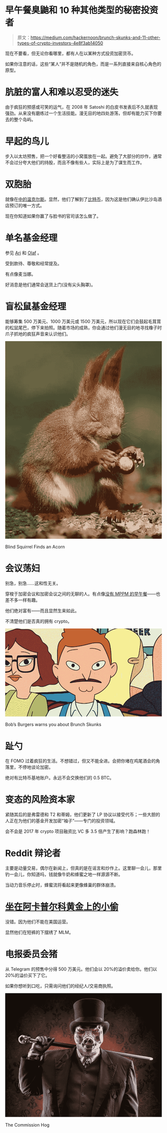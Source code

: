 # 早午餐臭鼬和 10 种其他类型的秘密投资者

> 原文：<https://medium.com/hackernoon/brunch-skunks-and-11-other-types-of-crypto-investors-4e8f3ab14050>

现在不要看，但无论你看哪里，都有人在以某种方式投资加密货币。

如果你注意的话，这些“某人”并不是随机的角色，而是一系列直接来自核心角色的原型。

# 肮脏的富人和难以忍受的迷失

由于疯狂的预感或可笑的运气，在 2008 年 Satoshi 的白皮书发表后不久就表现强劲。从来没有磨练过一个生活技能。漫无目的地四处游荡，但却有能力买下你要去的整个岛屿。

# 早起的鸟儿

步入以太坊预售，把一个好看整洁的小窝蛋放在一起。避免了大部分的炒作，通常不会过分夸大他们的持股，而且不像有些人，实际上是为了谋生而工作。

# 双胞胎

就像在[中的温克尔斯](https://www.theguardian.com/technology/2014/may/19/winklevoss-twins-bitcoin-bigger-than-facebook-investors)。显然，他们了解到了[比特币](https://hackernoon.com/tagged/bitcoin)，因为这是他们确认伊比沙岛酒店预订的唯一方式。

现在你知道如果你赢了与脸书的官司该怎么做了。

# 单名基金经理

参见 [Ari](https://medium.com/u/b3452004c8a4?source=post_page-----4e8f3ab14050--------------------------------) 和 [Olaf](https://medium.com/u/8ca5a93ee80a?source=post_page-----4e8f3ab14050--------------------------------) 。

受到款待、尊敬和经常提及。

有点像麦当娜。

好消息是他们通常会送货上门(没有尖头胸罩)。

# 盲松鼠基金经理

能够筹集 500 万美元、1000 万美元或 1500 万美元，所以现在它们会鼓起毛茸茸的松鼠尾巴，停下来拍照。随着市场的成熟，你会通过他们漫无目的地寻找橡子时爪子抓地的疯狂声音来认识他们。

![](img/77884701183019e92af5910932a23468.png)

Blind Squirrel Finds an Acorn

# 会议荡妇

别急，别急……这和性无关。

穿梭于加密会议和加密会议之间的无聊的人。有点像[没有 MPPM 的早午餐](https://www.youtube.com/watch?v=x2buHuvI_-o)——也差不多一样有趣。

他们绝对富有——而且显然生来如此。

不清楚他们是否真的拥有 crypto。

![](img/fe02372af9b474bb3cb443dd5d2ac662.png)

Bob’s Burgers warns you about Brunch Skunks

# 趾勺

在 FOMO 过着疯狂的生活。不想错过，但又不能全进。会把你堵在鸡尾酒会的角落里，不停地谈论加密。

绝对有比特币基地账户。永远不会交换他们的 0.5 BTC。

# 变态的风险资本家

紧随其后的是弗雷德和 T2 和蒂姆，他们更新了 LP 协议以接受代币；一些大胆的人正在为他们的基金开发加密“袖子”——专门的投资领域。

会不会是 2017 年 crypto 项目融资比 VC 多 3.5 倍产生了影响？跑森林跑！

# Reddit 辩论者

主要是动量交易，偶尔在新闻上，但真的是在谣言和炒作上。这里聊一会儿，那里钓一会儿，你知道吗，钱就像牛奶和蜂蜜之地一样源源不断。

当动力音乐停止时，蜂蜜流将看起来更像蜂巢的群体崩溃。

# [坐在阿卡普尔科黄金上的小偷](https://startupsventurecapital.com/flipside-crypto-the-oxymorons-of-crypto-investing-4eb4e8247792)

没错。因为他们不能在美国运营。

显然他们在短裤的下摆绣了 MLM。

# 电报委员会猪

从 Telegram 的预售中分得 500 万美元。他们会以 20%的溢价卖给你。他们以 20%的溢价买下了它。

如果你想听到口吃，只需询问他们的经纪人/交易商执照。

![](img/ab7f6e204c34638077b66db76af1e406.png)

The Commission Hog